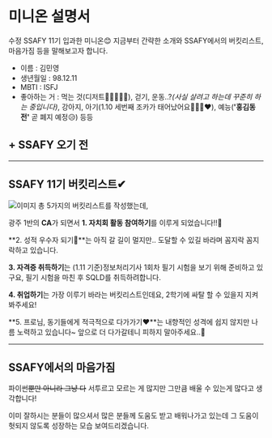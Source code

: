 # 미니온 설명서
수정
SSAFY 11기 입과한 미니온😊
지금부터 간략한 소개와 SSAFY에서의 버킷리스트, 마음가짐 등을 말해보고자 합니다.

- 이름 : 김민영
- 생년월일 : 98.12.11
- MBTI : ISFJ
- 좋아하는 거 : 먹는 것(디저트🥨🥐🥞🍩🍪), 걷기, 운동..?*(사실 살려고 하는데 꾸준히 하는 중입니다)*, 강아지, 아기(1.10 세번째 조카가 태어났어요👶🏻🎊❤), 예능(**'홍김동전'** 곧 폐지 예정😥) 등등

**+ SSAFY 오기 전**
- 
--------------------------------------------------------------------------------------
## SSAFY 11기 버킷리스트✔

![이미지]((0102)bu.jpg)
총 5가지의 버킷리스트를 작성했는데,

광주 1반의 **CA**가 되면서 **1. 자치회 활동 참여하기**를 이루게 되었습니다!!🎉

**2. 성적 우수자 되기👑**는 아직 갈 길이 멀지만.. 도달할 수 있길 바라며 꼼지락 꼼지락하고 있습니다.

**3. 자격증 취득하기**는 (1.11 기준)정보처리기사 1회차 필기 시험을 보기 위해 준비하고 있구요, 필기 시험을 마친 후 SQLD를 취득하려합니다.

**4. 취업하기**는 가장 이루기 바라는 버킷리스트인데요, 2학기에 싸탈 할 수 있을지 지켜봐주세요!

**5. 프로님, 동기들에게 적극적으로 다가가기❤**는 내향적인 성격에 쉽지 않지만 나름 노력하고 있습니다~ 앞으로 더 다가갈테니 피하지 말아주세요..🤣

--------------------------------------------------------------------------------------
## SSAFY에서의 마음가짐

파이썬~~뿐만 아니라 그냥 다~~ 서투르고 모르는 게 많지만 그만큼 배울 수 있는게 많다고 생각합니다!

이미 잘하시는 분들이 많으셔서 많은 분들께 도움도 받고 배워나가고 있는데 그 도움이 헛되지 않도록 성장하는 모습 보여드리겠습니다.








